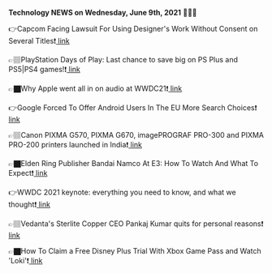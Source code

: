 <b>Technology NEWS on Wednesday, June 9th, 2021</b> 📡📡📡 

👉Capcom Facing Lawsuit For Using Designer's Work Without Consent on Several Titles❗️<a href='https://techblock.club/?p=12403'> link</a>

👉🏽PlayStation Days of Play: Last chance to save big on PS Plus and PS5|PS4 games!❗️<a href='https://techblock.club/?p=12405'> link</a>

👉🏿Why Apple went all in on audio at WWDC21❗️<a href='https://techblock.club/?p=12407'> link</a>

👉Google Forced To Offer Android Users In The EU More Search Choices❗️<a href='https://techblock.club/?p=12409'> link</a>

👉🏽Canon PIXMA G570, PIXMA G670, imagePROGRAF PRO-300 and PIXMA PRO-200 printers launched in India❗️<a href='https://techblock.club/?p=12411'> link</a>

👉🏿Elden Ring Publisher Bandai Namco At E3: How To Watch And What To Expect❗️<a href='https://techblock.club/?p=12413'> link</a>

👉WWDC 2021 keynote: everything you need to know, and what we thought❗️<a href='https://techblock.club/?p=12415'> link</a>

👉🏽Vedanta's Sterlite Copper CEO Pankaj Kumar quits for personal reasons❗️<a href='https://techblock.club/?p=12417'> link</a>

👉🏿How To Claim a Free Disney Plus Trial With Xbox Game Pass and Watch 'Loki'❗️<a href='https://techblock.club/?p=12419'> link</a>

